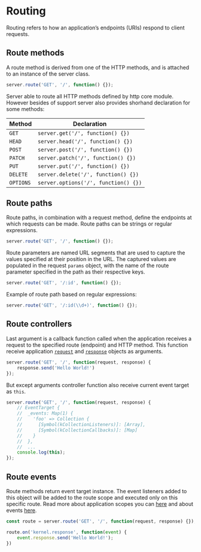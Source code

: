 [scopes]: https://github.com/vikhola/vikhola/blob/main/docs/guides/scopes.md
[events]: https://github.com/vikhola/vikhola/blob/main/docs/guides/events.md
[request]: https://github.com/vikhola/vikhola/blob/main/docs/api/request.md
[response]: https://github.com/vikhola/vikhola/blob/main/docs/api/response.md

# Routing 

Routing refers to how an application’s endpoints (URIs) respond to client requests.

## Route methods

A route method is derived from one of the HTTP methods, and is attached to an instance of the server class.

```js
server.route('GET', '/', function() {});
```

Server able to route all HTTP methods defined by http core module. However besides of support server also provides shorhand declaration for some methods: 

Method | Declaration |
---|---|
`GET` | ```server.get('/', function() {}) ```
`HEAD` | ```server.head('/', function() {})```
`POST` | ```server.post('/', function() {})```
`PATCH` | ```server.patch('/', function() {})```
`PUT` | ```server.put('/', function() {})```
`DELETE` | ```server.delete('/', function() {})```
`OPTIONS` | ```server.options('/', function() {})```


## Route paths

Route paths, in combination with a request method, define the endpoints at which requests can be made. Route paths can be strings or regular expressions. 

```js
server.route('GET', '/', function() {});
```

Route parameters are named URL segments that are used to capture the values specified at their position in the URL. The captured values are populated in the request `params` object, with the name of the route parameter specified in the path as their respective keys.

```js
server.route('GET', '/:id', function() {});
```

Example of route path based on regular expressions:

```js
server.route('GET', '/:id(\\d+)', function() {});
```

## Route controllers

Last argument is a callback function called when the application receives a request to the specified route (endpoint) and HTTP method. This function receive application [`request`][request] and [`response`][response] objects as arguments.

```js
server.route('GET', '/', function(request, response) {
	response.send('Hello World!')
});
```

But except arguments controller function also receive current event target as `this`. 

```js
server.route('GET', '/', function(request, response) {
	// EventTarget {
	//  _events: Map(1) {
	//    'foo' => Collection {
	//      [Symbol(kCollectionListeners)]: [Array],
	//      [Symbol(kCollectionCallbacks)]: [Map]
	//    }
	//  },
	//  ...
	console.log(this);
});
```

## Route events

Route methods return event target instance. The event listeners added to this object will be added to the route scope and executed only on this specific route. Read more about application scopes you can [here][scopes] and about events [here][events].

```js
const route = server.route('GET', '/', function(request, response) {});

route.on('kernel.response', function(event) {
	event.response.send('Hello World!');
})
```